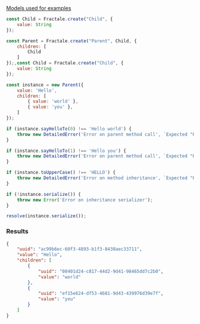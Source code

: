 <article class="mb-4"><a href="#models" class="border border-1" data-toggle="collapse">Models used for examples</a><div id="models" class="border border-1 collapse">

```javascript
const Child = Fractale.create("Child", {
    value: String
});

const Parent = Fractale.create("Parent", Child, {
    children: [
        Child
    ]
});,const Child = Fractale.create("Child", {
    value: String
});
```

</div></article>

```javascript
const instance = new Parent({
    value: 'Hello',
    children: [
        { value: 'world' },
        { value: 'you' },
    ]
});

if (instance.sayHelloTo(0) !== 'Hello world') {
    throw new DetailedError('Error on parent method call', `Expected "Hello world" got "${instance.sayHelloTo(0)}"`);
}

if (instance.sayHelloTo(1) !== 'Hello you') {
    throw new DetailedError('Error on parent method call', `Expected "Hello you" got "${instance.sayHelloTo(1)}"`);
}

if (instance.toUpperCase() !== 'HELLO') {
    throw new DetailedError('Error on method inheritance', `Expected "HELLO" got "${instance.toUpperCase()}"`);
}

if (!instance.serialize()) {
    throw new Error('Error on inheritance serializer');
}

resolve(instance.serialize());
```

### Results

```json
{
    "uuid": "ac99b6ec-60f3-4893-b1f3-8438aec33711",
    "value": "Hello",
    "children": [
        {
            "uuid": "08401d24-c817-44d2-9d41-98465dd7c2b0",
            "value": "world"
        },
        {
            "uuid": "ef15e624-df53-4681-9d43-439976d39e7f",
            "value": "you"
        }
    ]
}
```